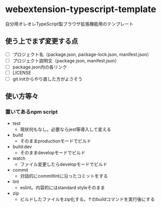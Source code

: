 # webextension-typescript-template
自分用オレオレTypeScript製ブラウザ拡張機能用のテンプレート

## 使う上でまず変更する点
- [ ] プロジェクト名（package.json, package-lock.json, manifest.json）
- [ ] プロジェクト説明文（package.json, manifest.json）
- [ ] package.json内の各リンク
- [ ] LICENSE
- [ ] git initからやり直した方がよさそう

## 使い方等々

### 置いてあるnpm script
- test
  - 現状何もなし。必要ならjest等導入して変える
- build
  - そのままproductionモードでビルド
- build:dev
  - そのままdevelopモードでビルド
- watch
  - ファイル変更したらdevelopモードでビルド
- commit
  - 対話的にcommitlintに沿ったコミットをする
- lint
  - eslint。内容的にはstandard styleそのまま
- zip
  - ビルドしたファイルをzip化する。↑のbuildコマンドを実行後にする
